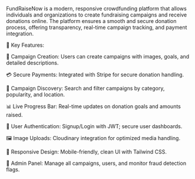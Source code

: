 FundRaiseNow is a modern, responsive crowdfunding platform that allows individuals and organizations to create fundraising campaigns and receive donations online. The platform ensures a smooth and secure donation process, offering transparency, real-time campaign tracking, and payment integration.


🔑 Key Features:

🧾 Campaign Creation: Users can create campaigns with images, goals, and detailed descriptions.

💳 Secure Payments: Integrated with Stripe for secure donation handling.

🔎 Campaign Discovery: Search and filter campaigns by category, popularity, and location.

📊 Live Progress Bar: Real-time updates on donation goals and amounts raised.

👤 User Authentication: Signup/Login with JWT; secure user dashboards.

🖼 Image Uploads: Cloudinary integration for optimized media handling.

📱 Responsive Design: Mobile-friendly, clean UI with Tailwind CSS.

🧮 Admin Panel: Manage all campaigns, users, and monitor fraud detection flags.


